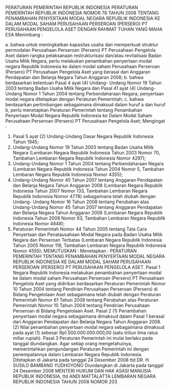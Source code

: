  PERATURAN PEMERINTAH REPUBLIK INDONESIA PERATURAN PEMERINTAH REPUBLIK INDONESIA NOMOR 78 TAHUN 2008 TENTANG PENAMBAHAN PENYERTAAN MODAL NEGARA REPUBLIK INDONESIA KE DALAM MODAL SAHAM PERUSAHAAN PERSEROAN (PERSERO) PT PERUSAHAAN PENGELOLA ASET
DENGAN RAHMAT TUHAN YANG MAHA ESA
Menimbang :

a. bahwa untuk meningkatkan kapasitas usaha dan memperkuat struktur permodalan Perusahaan Perseroan (Persero) PT Perusahaan Pengelola Aset dalam rangka pelaksanaan restrukturisasi dan/atau revitalisasi Badan Usaha Milik Negara, perlu melakukan penambahan penyertaan modal negara Republik Indonesia ke dalam modal saham Perusahaan Perseroan (Persero) PT Perusahaan Pengelola Aset yang berasal dari Anggaran Pendapatan dan Belanja Negara Tahun Anggaran 2008;
b. bahwa berdasarkan ketentuan Pasal 4 ayat (4) Undang- Undang Nomor 19 Tahun 2003 tentang Badan Usaha Milik Negara dan Pasal 41 ayat (4) Undang-Undang Nomor 1 Tahun 2004 tentang Perbendaharaan Negara, penyertaan modal negara ditetapkan dengan Peraturan Pemerintah;
c. bahwa berdasarkan pertimbangan sebagaimana dimaksud dalam huruf a dan huruf b, perlu menetapkan Peraturan Pemerintah tentang Penambahan Penyertaan Modal Negara Republik Indonesia ke Dalam Modal Saham Perusahaan Perseroan (Persero) PT Perusahaan Pengelola Aset;
Mengingat :

1. Pasal 5 ayat (2) Undang-Undang Dasar Negara Republik Indonesia Tahun 1945;
2. Undang-Undang Nomor 19 Tahun 2003 tentang Badan Usaha Milik Negara (Lembaran Negara Republik Indonesia Tahun 2003 Nomor 70, Tambahan Lembaran Negara Republik Indonesia Nomor 4297);
3. Undang-Undang Nomor 1 Tahun 2004 tentang Perbendaharaan Negara (Lembaran Negara Republik Indonesia Tahun 2004 Nomor 5, Tambahan Lembaran Negara Republik Indonesia Nomor 4355);
4. Undang-Undang Nomor 45 Tahun 2007 tentang Anggaran Pendapatan dan Belanja Negara Tahun Anggaran 2008 (Lembaran Negara Republik Indonesia Tahun 2007 Nomor 133, Tambahan Lembaran Negara Republik Indonesia Nomor 4778) sebagaimana telah diubah dengan Undang- Undang Nomor 16 Tahun 2008 tentang Perubahan atas Undang-Undang Nomor 45 Tahun 2007 tentang Anggaran Pendapatan dan Belanja Negara Tahun Anggaran 2008 (Lembaran Negara Republik Indonesia Tahun 2008 Nomor 63, Tambahan Lembaran Negara Republik Indonesia Nomor 4848);
5. Peraturan Pemerintah Nomor 44 Tahun 2005 tentang Tata Cara Penyertaan dan Penatausahaan Modal Negara pada Badan Usaha Milik Negara dan Perseroan Terbatas (Lembaran Negara Republik Indonesia Tahun 2005 Nomor 116, Tambahan Lembaran Negara Republik Indonesia Nomor 4555);
MEMUTUSKAN :
 Menetapkan : PERATURAN PEMERINTAH TENTANG PENAMBAHAN PENYERTAAN MODAL NEGARA REPUBLIK INDONESIA KE DALAM MODAL SAHAM PERUSAHAAN PERSEROAN (PERSERO) PT PERUSAHAAN PENGELOLA ASET.
Pasal 1
Negara Republik Indonesia melakukan penambahan penyertaan modal ke dalam modal saham Perusahaan Perseroan (Persero) PT Perusahaan Pengelola Aset yang didirikan berdasarkan Peraturan Pemerintah Nomor 10 Tahun 2004 tentang Pendirian Perusahaan Perseroan (Persero) di Bidang Pengelolaan Aset sebagaimana telah diubah dengan Peraturan Pemerintah Nomor 61 Tahun 2008 tentang Perubahan atas Peraturan Pemerintah Nomor 10 Tahun 2004 tentang Pendirian Perusahaan Perseroan di Bidang Pengelolaan Aset.
Pasal 2
(1) Penambahan penyertaan modal negara sebagaimana dimaksud dalam Pasal 1 berasal dari Anggaran Pendapatan dan Belanja Negara Tahun Anggaran 2008.
(2) Nilai penambahan penyertaan modal negara sebagaimana dimaksud pada ayat (1) sebesar Rp1.500.000.000.000,00 (satu triliun lima ratus miliar rupiah).
Pasal 3
Peraturan Pemerintah ini mulai berlaku pada tanggal diundangkan.
Agar setiap orang mengetahuinya, memerintahkan pengundangan Peraturan Pemerintah ini dengan penempatannya dalam Lembaran Negara Republik Indonesia. Ditetapkan di Jakarta pada tanggal 24 Desember 2008 ttd DR. H. SUSILO BAMBANG YUDHOYONO Diundangkan di Jakarta pada tanggal 24 Desember 2008 MENTERI HUKUM DAN HAK ASASI MANUSIA REPUBLIK INDONESIA, ttd ANDI MATTALATTA LEMBARAN NEGARA REPUBLIK INDONESIA TAHUN 2008 NOMOR 203